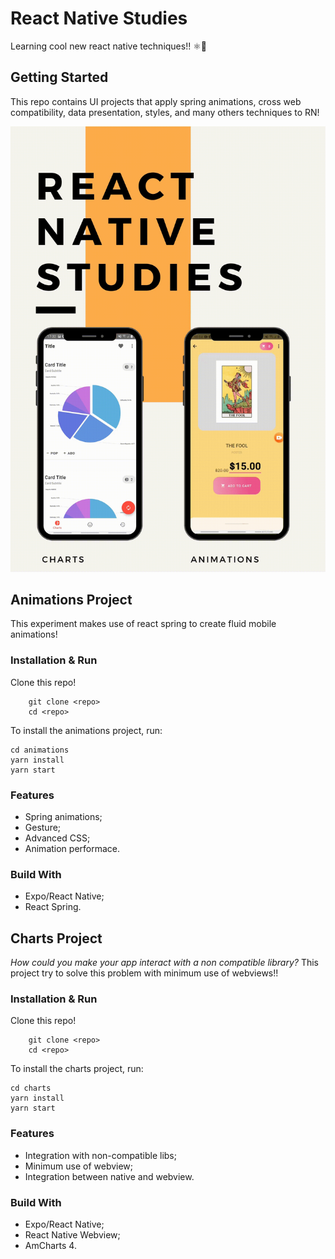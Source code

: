 # React Native Studies

Learning cool new react native techniques!! ⚛️📱️

## Getting Started

This repo contains UI projects that apply spring animations, cross web compatibility, data presentation, styles, and many others techniques to RN!

![presentation](screenshots/presentation.gif)

## Animations Project

This experiment makes use of react spring to create fluid mobile animations!

### Installation & Run

Clone this repo!

```
	git clone <repo>
	cd <repo>
```

To install the animations project, run:

```
cd animations
yarn install
yarn start
```

### Features

- Spring animations;
- Gesture;
- Advanced CSS;
- Animation performace.

### Build With

- Expo/React Native;
- React Spring.

## Charts Project

_How could you make your app interact with a non compatible library?_ This project try to solve this problem with minimum use of webviews!!

### Installation & Run

Clone this repo!

```
	git clone <repo>
	cd <repo>
```

To install the charts project, run:

```
cd charts
yarn install
yarn start
```

### Features

- Integration with non-compatible libs;
- Minimum use of webview;
- Integration between native and webview.

### Build With

- Expo/React Native;
- React Native Webview;
- AmCharts 4.
